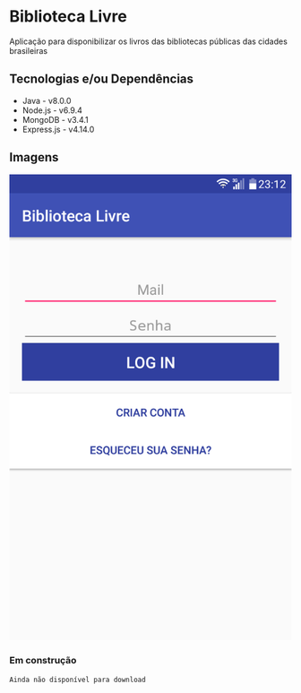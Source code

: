 # Biblioteca Livre
Aplicação para disponibilizar os livros das bibliotecas públicas das cidades brasileiras

## Tecnologias e/ou Dependências
- Java - v8.0.0
- Node.js - v6.9.4
- MongoDB - v3.4.1
- Express.js - v4.14.0

## Imagens
![alt tag](https://github.com/netodeolino/BibliotecaLivre/blob/master/BibliotecaLivreServer/public/images/home_v0.0.2.png?raw=true)

### Em construção
	Ainda não disponível para download